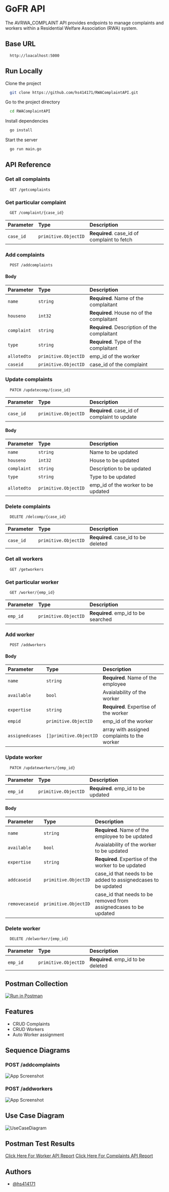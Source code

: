 
# GoFR API

The AVRWA_COMPLAINT API provides endpoints to manage complaints and workers within a Residential Welfare Association (RWA) system.

## Base URL

```http
  http://loacalhost:5000

```

## Run Locally

Clone the project

```bash
  git clone https://github.com/hs414171/RWAComplaintAPI.git
```

Go to the project directory

```bash
  cd RWAComplaintAPI
```

Install dependencies

```bash
  go install
```

Start the server

```bash
  go run main.go
```



## API Reference

### Get all complaints

```http
  GET /getcomplaints
```


### Get particular complaint

```http
  GET /complaint/{case_id}
```

| Parameter | Type     | Description                       |
| :-------- | :------- | :-------------------------------- |
| `case_id`      | `primitive.ObjectID` | **Required**. case_id of complaint to fetch |

### Add complaints
```http
  POST /addcomplaints
```
#### Body 
| Parameter | Type     | Description                       |
| :-------- | :------- | :-------------------------------- |
| `name`      | `string` | **Required**. Name of the complaitant |
| `houseno`      | `int32` | **Required**. House no of the complaitant |
| `complaint`      | `string` | **Required**. Description of the complaitant |
| `type`      | `string` | **Required**. Type of the complaitant |
| `allotedto`      | `primitive.ObjectID` |  emp_id of the worker |
| `caseid`      | `primitive.ObjectID` |  case_id of the complaint |

### Update complaints
```http
  PATCH /updatecomp/{case_id}
```
| Parameter | Type     | Description                       |
| :-------- | :------- | :-------------------------------- |
| `case_id`      | `primitive.ObjectID` | **Required**. case_id of complaint to update |

#### Body

| Parameter | Type     | Description                       |
| :-------- | :------- | :-------------------------------- |
| `name`      | `string` |  Name to be updated |
| `houseno`      | `int32` |  House to be updated |
| `complaint`      | `string` |  Description to be updated |
| `type`      | `string` |  Type to be updated |
| `allotedto`      | `primitive.ObjectID` |  emp_id of the worker to be updated|

### Delete complaints

```http
  DELETE /delcomp/{case_id}
```
| Parameter | Type     | Description                       |
| :-------- | :------- | :-------------------------------- |
| `case_id`      | `primitive.ObjectID` | **Required**. case_id to be deleted |

### Get all workers
```http
  GET /getworkers
```

### Get particular worker
```http
  GET /worker/{emp_id}
```
| Parameter | Type     | Description                       |
| :-------- | :------- | :-------------------------------- |
| `emp_id`      | `primitive.ObjectID` | **Required**. emp_id to be searched |

### Add worker
```http
  POST /addworkers
```

#### Body 
| Parameter | Type     | Description                       |
| :-------- | :------- | :-------------------------------- |
| `name`      | `string` | **Required**. Name of the employee |
| `available`      | `bool` |  Avaialability of the worker |
| `expertise`      | `string` | **Required**. Expertise of the worker |
| `empid`      | `primitive.ObjectID` |  emp_id of the worker |
| `assignedcases`      | `[]primitive.ObjectID` |  array with assigned complaints to the worker  |

### Update worker

```http
  PATCH /updateworkers/{emp_id}
```
| Parameter | Type     | Description                       |
| :-------- | :------- | :-------------------------------- |
| `emp_id`      | `primitive.ObjectID` | **Required**. emp_id to be updated |

#### Body
| Parameter | Type     | Description                       |
| :-------- | :------- | :-------------------------------- |
| `name`      | `string` | **Required**. Name of the employee to be updated |
| `available`      | `bool` |  Avaialability of the worker to be updated |
| `expertise`      | `string` | **Required**. Expertise of the worker to be updated |
| `addcaseid`      | `primitive.ObjectID` |  case_id that needs to be added to assignedcases to be updated|
| `removecaseid`      | `primitive.ObjectID` |  case_id that needs to be removed from assignedcases to be updated |


### Delete worker

```http
  DELETE /delworker/{emp_id}
```
| Parameter | Type     | Description                       |
| :-------- | :------- | :-------------------------------- |
| `emp_id`      | `primitive.ObjectID` | **Required**. emp_id to be deleted |



## Postman Collection

[![Run in Postman](https://run.pstmn.io/button.svg)](https://app.getpostman.com/run-collection/16926948-24c6a840-4ccb-4a8f-b161-36dcbcc4043b?action=collection%2Ffork&source=rip_markdown&collection-url=entityId%3D16926948-24c6a840-4ccb-4a8f-b161-36dcbcc4043b%26entityType%3Dcollection%26workspaceId%3D95e5319b-d400-4cb2-a57a-dc6ac6349380)
## Features

- CRUD Complaints 
- CRUD Workers
- Auto Worker assignment

## Sequence Diagrams

### POST /addcomplaints
![App Screenshot](https://www.planttext.com/api/plantuml/svg/bPDDJyCm38Rl_HM-SPguxu3sqV4X8HXqWxFNUCWYIqlY5lRlIRgrIocJe9UeR-mdVXrduWIjL3kTb7xbd4iq0dFDPAGdPMHhiZtfjR3lP5qww-SMkr8Z6maRoO44ewiZO0otgzKIbe_P2YvHgRoBJZ0Nhb6eFUgmnAcBBx4-2j0eU47DAaHtvq6AWWbgQVUuC91LUKxERIkTWF-6p1ioP0DdRVYZyZXqT9V-2EwSZk6f8hjl1TWMrX_1WXjDhTZaTcPEJGfoznUNSCzEeDZ-3b9q1ZMqaf6clBqMc7aZ2dmBvfQ5BEDvJ-jIdVWN3gREyPlnsQ4Phcdtj4RMk67Dil-tmHuVKXBF-hExU9wyHwnxLnwnEb9l0iDEBC0eAcnUc2tRNJCgF-iPKDgIGatDL8_XWJxr7gPAXLuDYYBjA9x5Qw-IEiTQMEk7wPbSMHX72HcLHDKStyJ4o-6nVWC0)

### POST /addworkers
![App Screenshot](https://www.planttext.com/api/plantuml/svg/TL6xRiCm3Dpr5Vo18Bk78i-YKnF4HZeJ9WC8LII3efFsxoDRjkCCqKBeTCSxKgkeADfUdMbIjRLjq2jidMMlBr39ScDvWNw2_BB4tSQOB835ny0huAkgZd0yb1KiaUYUgGPhjJTK7jlbCjVj_rGI2z0JdD5PwjZP2NQeQD3f-623XxAjQuxnqZe3wJmRJkaAM1CDrvupXNWEqC7J3HQpFDlWBrQklLbF8twZ7wsJEA-ZW6--k__EdccQWHMjYuPTvFaSdmbbUjTeBn84JXoRu2CRzcHcEOPbhXASVl81)

## Use Case Diagram
![UseCaseDiagram](https://www.planttext.com/api/plantuml/svg/RP312i8m38RlUOgm-mxEdMLbWWyWPUUonbdisj5c1n7VtKsh5lJsvUVx4qWJMGMUHmkMJepiCPZXpAXDe9wDTw1wzW5bf80geanpvyFbbNGf4NeqRWq4mDfLRh24nsja6l46Y7EaNaN2GcYDhHydgupZuhcrtUI2dBHY-d6gtDcJfJ_EDdSEn5yX9gE6HP5ObhjqzirLnjkCwuMxZ4NM5LbNVBftW8QSNhxw0000)

## Postman Test Results

[Click Here For Worker API Report](static/RWA_ComplaintsApi.postman_test_run.json)
[Click Here For Complaints API Report](static/RWA_ComplaintsApi1.postman_test_run.json)

## Authors

- [@hs414171](https://github.com/hs414171)

